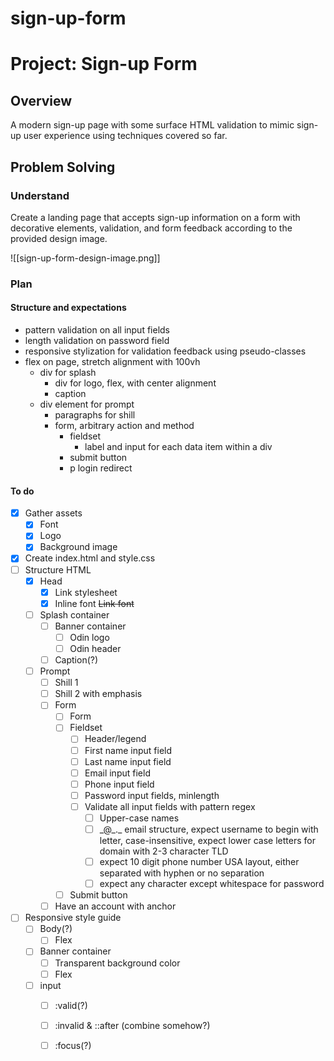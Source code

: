 # sign-up-form

# Project: Sign-up Form

## Overview

A modern sign-up page with some surface HTML validation to mimic sign-up user experience using techniques covered so far. 

## Problem Solving

### Understand

Create a landing page that accepts sign-up information on a form with decorative elements, validation, and form feedback according to the provided design image.

![[sign-up-form-design-image.png]]

### Plan

#### Structure and expectations

- pattern validation on all input fields
- length validation on password field
- responsive stylization for validation feedback using pseudo-classes
- flex on page, stretch alignment with 100vh
	- div for splash
		- div for logo, flex, with center alignment
		- caption
	- div element for prompt
		- paragraphs for shill
		- form, arbitrary action and method
			- fieldset
				- label and input for each data item within a div 
			- submit button
			- p login redirect

#### To do

- [x] Gather assets
	- [x] Font
	- [x] Logo
	- [x] Background image
- [x] Create index.html and style.css
- [ ] Structure HTML
	- [x] Head
		- [x] Link stylesheet
		- [x] Inline font ~~Link font~~
	- [ ] Splash container
		- [ ] Banner container
			- [ ] Odin logo
			- [ ] Odin header
		- [ ] Caption(?)
	- [ ] Prompt
		- [ ] Shill 1
		- [ ] Shill 2 with emphasis
		- [ ] Form
			- [ ] Form
			- [ ] Fieldset
				- [ ] Header/legend
				- [ ] First name input field
				- [ ] Last name input field
				- [ ] Email input field
				- [ ] Phone input field
				- [ ] Password input fields, minlength
				- [ ] Validate all input fields with pattern regex
					- [ ] Upper-case names
					- [ ] \_@\_.\_ email structure, expect username to begin with letter, case-insensitive, expect lower case letters for domain with 2-3 character TLD
					- [ ] expect 10 digit phone number USA layout, either separated with hyphen or no separation
					- [ ] expect any character except whitespace for password
			- [ ] Submit button
		- [ ] Have an account with anchor
- [ ] Responsive style guide
	- [ ] Body(?)
		- [ ] Flex
	- [ ] Banner container
		- [ ] Transparent background color
		- [ ] Flex
	- [ ] input
		- [ ] :valid(?)
		- [ ] :invalid & ::after (combine somehow?)
		- [ ] :focus(?)
	

